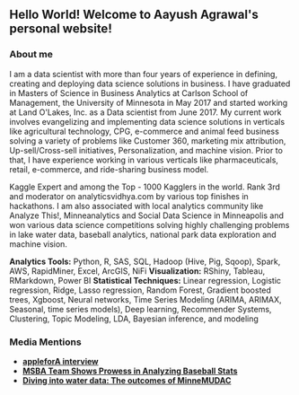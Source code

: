 ## Hello World! Welcome to Aayush Agrawal's personal website!

### About me
I am a data scientist with more than four years of experience in defining, creating and deploying data science solutions in business. I have graduated in Masters of Science in Business Analytics at Carlson School of Management, the University of Minnesota in May 2017 and started working at Land O'Lakes, Inc. as a Data scientist from June 2017. My current work involves evangelizing and implementing data science solutions in verticals like agricultural technology, CPG, e-commerce and animal feed business solving a variety of problems like Customer 360, marketing mix attribution, Up-sell/Cross-sell initiatives, Personalization, and machine vision. Prior to that, I have experience working in various verticals like pharmaceuticals, retail, e-commerce, and ride-sharing business model.

Kaggle Expert and among the Top - 1000 Kagglers in the world. Rank 3rd and moderator on analyticsvidhya.com by various top finishes in hackathons. I am also associated with local analytics community like Analyze This!, Minneanalytics and Social Data Science in Minneapolis and won various data science competitions solving highly challenging problems in lake water data, baseball analytics, national park data exploration and machine vision.

**Analytics Tools:** Python, R, SAS, SQL, Hadoop (Hive, Pig, Sqoop), Spark, AWS, RapidMiner, Excel, ArcGIS, NiFi
**Visualization:** RShiny, Tableau, RMarkdown, Power BI
**Statistical Techniques:** Linear regression, Logistic regression, Ridge, Lasso regression, Random Forest, Gradient boosted trees, Xgboost, Neural networks, Time Series Modeling (ARIMA, ARIMAX, Seasonal, time series models), Deep learning, Recommender Systems, Clustering, Topic Modeling, LDA, Bayesian inference, and modeling

### Media Mentions
* **[appleforA interview](https://applefora.com/blog/data-science-combination-math-business-technology/)**
* **[MSBA Team Shows Prowess in Analyzing Baseball Stats](https://carlsonschool.umn.edu/news/msba-team-shows-prowess-in-analyzing-baseball-stats)**
* **[Diving into water data: The outcomes of MinneMUDAC](http://minneanalytics.org/diving-into-water-data-the-outcomes-of-minnemudac/)**